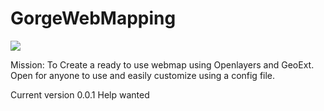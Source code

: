 GorgeWebMapping
===============

<a href="https://openclipart.org/detail/189308/mercator-mountain-3---map-icon-by-iggyoblomov-189308"><img src="https://openclipart.org/people/IggyOblomov/Mercator-Mountain3.svg" /></a>

Mission:
To Create a ready to use webmap using Openlayers and GeoExt. Open for anyone to use and easily customize using a config file.

Current version 0.0.1
Help wanted

